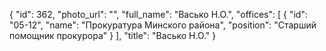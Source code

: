 {
    "id": 362,
    "photo_url": "",
    "full_name": "Васько Н.О.",
    "offices": [
        {
            "id": "05-12",
            "name": "Прокуратура Минского района",
            "position": "Старший помощник прокурора"
        }
    ],
    "title": "Васько Н.О."
}